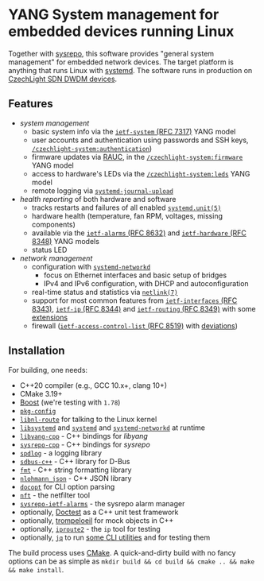 # YANG System management for embedded devices running Linux

Together with [sysrepo](https://www.sysrepo.org/), this software provides "general system management" for embedded network devices.
The target platform is anything that runs Linux with [systemd](https://systemd.io/).
The software runs in production on [CzechLight SDN DWDM devices](https://czechlight.cesnet.cz/en/open-line-system/sdn-roadm).

## Features

- *system management*
    - basic system info via the [`ietf-system` (RFC 7317)](https://tools.ietf.org/html/rfc7317) YANG model
    - user accounts and authentication using passwords and SSH keys, [`/czechlight-system:authentication`](./yang/czechlight-system@2022-07-08.yang))
    - firmware updates via [RAUC](https://rauc.io/), in the [`/czechlight-system:firmware`](./yang/czechlight-system@2022-07-08.yang) YANG model
    - access to hardware's LEDs via the [`/czechlight-system:leds`](./yang/czechlight-system@2022-07-08.yang) YANG model
    - remote logging via [`systemd-journal-upload`](https://www.freedesktop.org/software/systemd/man/latest/systemd-journal-upload.service.html)
- *health reporting* of both hardware and software
    - tracks restarts and failures of all enabled [`systemd.unit(5)`](https://www.freedesktop.org/software/systemd/man/systemd.unit.html)
    - hardware health (temperature, fan RPM, voltages, missing components)
    - available via the [`ietf-alarms` (RFC 8632)](https://datatracker.ietf.org/doc/html/rfc8632) and [`ietf-hardware` (RFC 8348)](https://tools.ietf.org/html/rfc8348) YANG models
    - status LED
- *network management*
    - configuration with [`systemd-networkd`](https://www.freedesktop.org/software/systemd/man/systemd.network.html)
        - focus on Ethernet interfaces and basic setup of bridges
        - IPv4 and IPv6 configuration, with DHCP and autoconfiguration
    - real-time status and statistics via [`netlink(7)`](https://man7.org/linux/man-pages/man7/netlink.7.html)
    - support for most common features from [`ietf-interfaces` (RFC 8343)](https://tools.ietf.org/html/rfc8343), [`ietf-ip` (RFC 8344)](https://datatracker.ietf.org/doc/html/rfc8344) and [`ietf-routing` (RFC 8349)](https://tools.ietf.org/html/rfc8349) with some [extensions](./yang/czechlight-network@2025-06-06.yang)
    - firewall ([`ietf-access-control-list` (RFC 8519)](https://tools.ietf.org/html/rfc8519) with [deviations](./yang/czechlight-firewall@2021-01-25.yang))

## Installation

For building, one needs:

- C++20 compiler (e.g., GCC 10.x+, clang 10+)
- CMake 3.19+
- [Boost](https://www.boost.org/) (we're testing with `1.78`)
- [`pkg-config`](https://www.freedesktop.org/wiki/Software/pkg-config/)
- [`libnl-route`](http://www.infradead.org/~tgr/libnl/) for talking to the Linux kernel
- [`libsystemd`](https://www.freedesktop.org/software/systemd/man/libsystemd.html) and [`systemd`](https://www.freedesktop.org/wiki/Software/systemd/) and [`systemd-networkd`](https://www.freedesktop.org/software/systemd/man/systemd.network.html) at runtime
- [`libyang-cpp`](https://github.com/CESNET/libyang-cpp) - C++ bindings for *libyang*
- [`sysrepo-cpp`](https://github.com/sysrepo/sysrepo-cpp) - C++ bindings for *sysrepo*
- [`spdlog`](https://github.com/gabime/spdlog) - a logging library
- [`sdbus-c++`](https://github.com/Kistler-Group/sdbus-cpp) - C++ library for D-Bus
- [`fmt`](https://fmt.dev/) - C++ string formatting library
- [`nlohmann_json`](https://json.nlohmann.me/) - C++ JSON library
- [`docopt`](https://github.com/docopt/docopt.cpp) for CLI option parsing
- [`nft`](https://www.netfilter.org/projects/nftables/index.html) - the netfilter tool
- [`sysrepo-ietf-alarms`](https://github.com/CESNET/sysrepo-ietf-alarms) - the sysrepo alarm manager
- optionally, [Doctest](https://github.com/doctest/doctest/) as a C++ unit test framework
- optionally, [trompeloeil](https://github.com/rollbear/trompeloeil) for mock objects in C++
- optionally, [`iproute2`](https://wiki.linuxfoundation.org/networking/iproute2) - the `ip` tool for testing
- optionally, [`jq`](https://jqlang.github.io/jq/) to run [some CLI utilities](./cli) and for testing them

The build process uses [CMake](https://cmake.org/runningcmake/).
A quick-and-dirty build with no fancy options can be as simple as `mkdir build && cd build && cmake .. && make && make install`.
